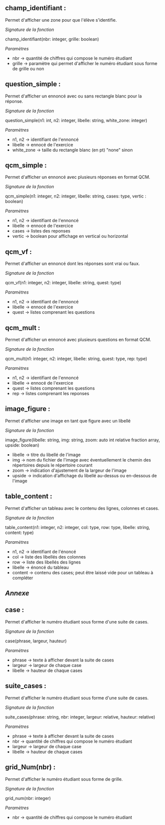 champ_identifiant :
---------------------
Permet d'afficher une zone pour que l'élève s'identifie.

_Signature de la fonction_ 

champ_identifiant(nbr: integer, grille: boolean)

_Paramètres_

- nbr -> quantité de chiffres qui compose le numéro étudiant
- grille -> paramètre qui permet d'afficher le numéro étudiant sous forme de grille ou non



question_simple :
---------------------
Permet d'afficher un ennoncé avec ou sans rectangle blanc pour la réponse.

_Signature de la fonction_ 

question_simple(n1: int, n2: integer, libelle: string, white_zone: integer)

_Paramètres_

- n1, n2 -> identifiant de l'ennoncé
- libelle -> ennocé de l'exercice
- white_zone -> taille du rectangle blanc (en pt)
                "none" sinon



qcm_simple :
---------------------
Permet d'afficher un ennoncé avec plusieurs réponses en format QCM.

_Signature de la fonction_

qcm_simple(n1: integer, n2: integer, libelle: string, cases: type, vertic : boolean)

_Paramètres_

- n1, n2 -> identifiant de l'ennoncé
- libelle -> ennocé de l'exercice
- cases -> listes des reponses
- vertic -> boolean pour affichage en vertical ou horizontal



qcm_vf :
---------------------
Permet d'afficher un ennoncé dont les réponses sont vrai ou faux.

_Signature de la fonction_

qcm_vf(n1: integer, n2: integer, libelle: string, quest: type)

_Paramètres_

- n1, n2 -> identifiant de l'ennoncé
- libelle -> ennocé de l'exercice
- quest -> listes comprenant les questions



qcm_mult :
---------------------
Permet d'afficher un ennoncé avec plusieurs questions en format QCM.

_Signature de la fonction_

qcm_mult(n1: integer, n2: integer, libelle: string, quest: type, rep: type)

_Paramètres_

- n1, n2 -> identifiant de l'ennoncé
- libelle -> ennocé de l'exercice
- quest -> listes comprenant les questions
- rep -> listes comprenant les reponses


image_figure :
---------------------
Permet d'afficher une image en tant que figure avec un libellé

_Signature de la fonction_

image_figure(libelle: string, img: string, zoom: auto int relative fraction array, upside: boolean)

- libelle -> titre du libellé de l'image
- img -> nom du fichier de l'image avec éventuellement le chemin des répertoires depuis le répertoire courant
- zoom -> indication d'ajustement de la largeur de l'image
- upside -> indication d'affichage du libellé au-dessus ou en-dessous de l'image


table_content :
---------------------
Permet d'afficher un tableau avec le contenu des lignes, colonnes et cases.

_Signature de la fonction_

table_content(n1: integer, n2: integer, col: type, row: type, libelle: string, content: type)

_Paramètres_

- n1, n2 -> identifiant de l'énoncé
- col -> liste des libellés des colonnes
- row -> liste des libellés des lignes
- libelle -> énoncé du tableau
- content -> contenu des cases; peut être laissé vide pour un tableau à compléter




*Annexe*
--------------------


case :
---------------------
Permet d'afficher le numéro étudiant sous forme d'une suite de cases.

_Signature de la fonction_

case(phrase, largeur, hauteur)

_Paramètres_

- phrase -> texte à afficher devant la suite de cases
- largeur -> largeur de chaque case
- libelle -> hauteur de chaque cases



suite_cases :
---------------------
Permet d'afficher le numéro étudiant sous forme d'une suite de cases.

_Signature de la fonction_

suite_cases(phrase: string, nbr: integer, largeur: relative, hauteur: relative)

_Paramètres_

- phrase -> texte à afficher devant la suite de cases
- nbr -> quantité de chiffres qui compose le numéro étudiant
- largeur -> largeur de chaque case
- libelle -> hauteur de chaque cases



grid_Num(nbr) :
---------------------
Permet d'afficher le numéro étudiant sous forme de grille.

_Signature de la fonction_

grid_num(nbr: integer)

_Paramètres_

- nbr -> quantité de chiffres qui compose le numéro étudiant
